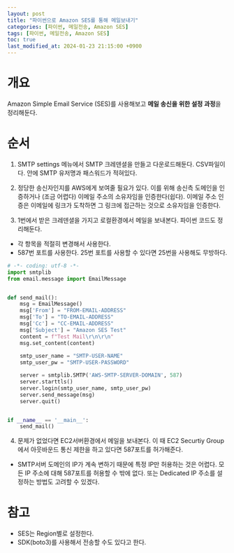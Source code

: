 ```yaml
---
layout: post
title: "파이썬으로 Amazon SES를 통해 메일보내기"
categories: [파이썬, 메일전송, Amazon SES]
tags: [파이썬, 메일전송, Amazon SES]
toc: true
last_modified_at: 2024-01-23 21:15:00 +0900
---
```


# 개요
Amazon Simple Email Service (SES)를 사용해보고 **메일 송신을 위한 설정 과정**을 정리해둔다. 

# 순서
1. SMTP settings 메뉴에서 SMTP 크레덴셜을 만들고 다운로드해둔다. CSV파일이다. 안에 SMTP 유저명과 패스워드가 적혀있다. 

2. 정당한 송신자인지를 AWS에게 보여줄 필요가 있다. 이를 위해 송신측 도메인을 인증하거나 (조금 어렵다) 이메일 주소의 소유자임을 인증한다(쉽다). 이메일 주소 인증은 이메일에 링크가 도착하면 그 링크에 접근하는 것으로 소유자임을 인증한다. 

3. 1번에서 받은 크레덴셜을 가지고 로컬환경에서 메일을 보내본다. 파이썬 코드도 정리해둔다. 
- 각 항목을 적절히 변경해서 사용한다. 
- 587번 포트를 사용한다. 25번 포트를 사용할 수 있다면 25번을 사용해도 무방하다. 

```py
# -*- coding: utf-8 -*-
import smtplib
from email.message import EmailMessage


def send_mail():
    msg = EmailMessage()
    msg['From'] = "FROM-EMAIL-ADDRESS"
    msg['To'] = "TO-EMAIL-ADDRESS"
    msg['Cc'] = "CC-EMAIL-ADDRESS"
    msg['Subject'] = "Amazon SES Test"
    content = f"Test Mail\r\n\r\n"
    msg.set_content(content)
    
    smtp_user_name = "SMTP-USER-NAME"
    smtp_user_pw = "SMTP-USER-PASSWORD"

    server = smtplib.SMTP('AWS-SMTP-SERVER-DOMAIN', 587)
    server.starttls()
    server.login(smtp_user_name, smtp_user_pw)
    server.send_message(msg)
    server.quit()


if __name__ == '__main__':
    send_mail()
```

4. 문제가 없었다면 EC2서버환경에서 메일을 보내본다. 이 때 EC2 Securtiy Group에서 아웃바운드 통신 제한을 하고 있다면 587포트를 허가해준다. 
- SMTP서버 도메인의 IP가 계속 변하기 때문에 특정 IP만 허용하는 것은 어렵다. 모든 IP 주소에 대해 587포트를 허용할 수 밖에 없다. 또는 Dedicated IP 주소를 설정하는 방법도 고려할 수 있겠다. 


# 참고 
- SES는 Region별로 설정한다. 
- SDK(boto3)를 사용해서 전송할 수도 있다고 한다. 